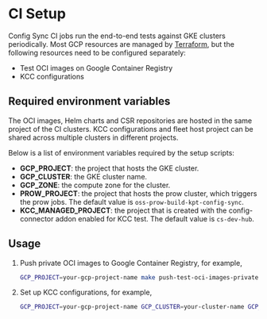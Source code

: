 # CI Setup

Config Sync CI jobs run the end-to-end tests against GKE clusters periodically.
Most GCP resources are managed by [Terraform](./terraform/README.md), but the
following resources need to be configured separately:
- Test OCI images on Google Container Registry
- KCC configurations

## Required environment variables

The OCI images, Helm charts and CSR repositories are hosted in the same project
of the CI clusters. KCC configurations and fleet host project can be shared
across multiple clusters in different projects.

Below is a list of environment variables required by the setup scripts:
- **GCP_PROJECT**: the project that hosts the GKE cluster.
- **GCP_CLUSTER**: the GKE cluster name.
- **GCP_ZONE**: the compute zone for the cluster.
- **PROW_PROJECT**: the project that hosts the prow cluster, which triggers the
prow jobs. The default value is `oss-prow-build-kpt-config-sync`.
- **KCC_MANAGED_PROJECT**: the project that is created with the config-connector
addon enabled for KCC test. The default value is `cs-dev-hub`.

## Usage

1. Push private OCI images to Google Container Registry, for example,
    ```bash
    GCP_PROJECT=your-gcp-project-name make push-test-oci-images-private

1. Set up KCC configurations, for example,
    ```bash
    GCP_PROJECT=your-gcp-project-name GCP_CLUSTER=your-cluster-name GCP_ZONE=your-cluster-zone make set-up-kcc-configs
    ```
